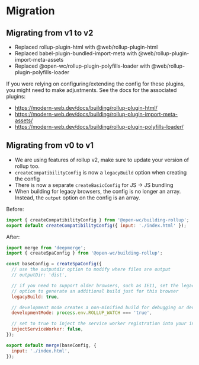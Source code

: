 # Migration

## Migrating from v1 to v2

- Replaced rollup-plugin-html with @web/rollup-plugin-html
- Replaced babel-plugin-bundled-import-meta with @web/rollup-plugin-import-meta-assets
- Replaced @open-wc/rollup-plugin-polyfills-loader with @web/rollup-plugin-polyfills-loader

If you were relying on configuring/extending the config for these plugins, you might need to make adjustments. See the docs for the associated plugins:

- https://modern-web.dev/docs/building/rollup-plugin-html/
- https://modern-web.dev/docs/building/rollup-plugin-import-meta-assets/
- https://modern-web.dev/docs/building/rollup-plugin-polyfills-loader/

## Migrating from v0 to v1

- We are using features of rollup v2, make sure to update your version of rollup too.
- `createCompatibilityConfig` is now a `legacyBuild` option when creating the config
- There is now a separate `createBasicConfig` for JS -> JS bundling
- When building for legacy browsers, the config is no longer an array. Instead, the `output` option on the config is an array.

Before:

```js
import { createCompatibilityConfig } from '@open-wc/building-rollup';
export default createCompatibilityConfig({ input: './index.html' });
```

After:

```js
import merge from 'deepmerge';
import { createSpaConfig } from '@open-wc/building-rollup';

const baseConfig = createSpaConfig({
  // use the outputdir option to modify where files are output
  // outputDir: 'dist',

  // if you need to support older browsers, such as IE11, set the legacyBuild
  // option to generate an additional build just for this browser
  legacyBuild: true,

  // development mode creates a non-minified build for debugging or development
  developmentMode: process.env.ROLLUP_WATCH === 'true',

  // set to true to inject the service worker registration into your index.html
  injectServiceWorker: false,
});

export default merge(baseConfig, {
  input: './index.html',
});
```
